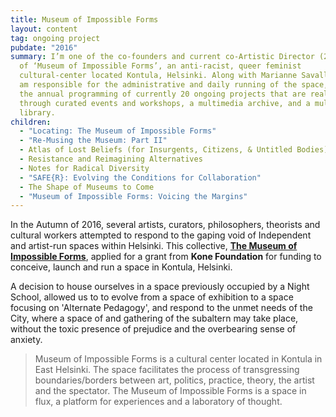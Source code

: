 ```yaml
---
title: Museum of Impossible Forms
layout: content
tag: ongoing project
pubdate: "2016"
summary: I’m one of the co-founders and current co-Artistic Director (2018-2020)
  of ‘Museum of Impossible Forms’, an anti-racist, queer feminist
  cultural-center located Kontula, Helsinki. Along with Marianne Savallampi, I
  am responsible for the administrative and daily running of the space, oversee
  the annual programming of currently 20 ongoing projects that are realised
  through curated events and workshops, a multimedia archive, and a multilingual
  library.
children:
  - "Locating: The Museum of Impossible Forms"
  - "Re-Musing the Museum: Part II"
  - Atlas of Lost Beliefs (for Insurgents, Citizens, & Untitled Bodies)
  - Resistance and Reimagining Alternatives
  - Notes for Radical Diversity
  - "SAFE{R}: Evolving the Conditions for Collaboration"
  - The Shape of Museums to Come
  - "Museum of Impossible Forms: Voicing the Margins"
---
```

In the Autumn of 2016, several artists, curators, philosophers, theorists and cultural workers attempted to respond to the gaping void of Independent and artist-run spaces within Helsinki. This collective, **[The Museum of Impossible Forms](https://museumofimpossibleforms.org/)**, applied for a grant from **Kone Foundation** for funding to conceive, launch and run a space in Kontula, Helsinki.

A decision to house ourselves in a space previously occupied by a Night School, allowed us to to evolve from a space of exhibition to a space focusing on 'Alternate Pedagogy', and respond to the unmet needs of the City, where a space of and gathering of the subaltern may take place, without the toxic presence of prejudice and the overbearing sense of anxiety.

> Museum of Impossible Forms is a cultural center located in Kontula in East Helsinki. The space facilitates the process of transgressing boundaries/borders between art, politics, practice, theory, the artist and the spectator. The Museum of Impossible Forms is a space in flux, a platform for experiences and a laboratory of thought.